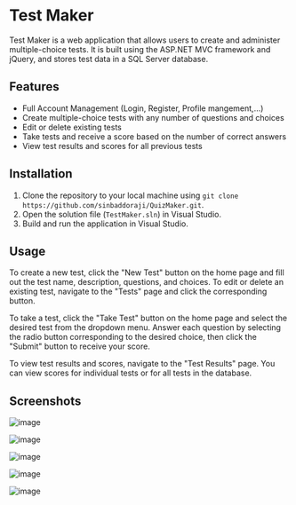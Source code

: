 # Test Maker

Test Maker is a web application that allows users to create and administer multiple-choice tests. It is built using the ASP.NET MVC framework and jQuery, and stores test data in a SQL Server database.

## Features

- Full Account Management (Login, Register, Profile mangement,...)
- Create multiple-choice tests with any number of questions and choices
- Edit or delete existing tests
- Take tests and receive a score based on the number of correct answers
- View test results and scores for all previous tests

## Installation

1. Clone the repository to your local machine using `git clone https://github.com/sinbaddoraji/QuizMaker.git`.
2. Open the solution file (`TestMaker.sln`) in Visual Studio.
3. Build and run the application in Visual Studio.

## Usage

To create a new test, click the "New Test" button on the home page and fill out the test name, description, questions, and choices. To edit or delete an existing test, navigate to the "Tests" page and click the corresponding button.

To take a test, click the "Take Test" button on the home page and select the desired test from the dropdown menu. Answer each question by selecting the radio button corresponding to the desired choice, then click the "Submit" button to receive your score.

To view test results and scores, navigate to the "Test Results" page. You can view scores for individual tests or for all tests in the database.

## Screenshots

![image](https://user-images.githubusercontent.com/40364978/231514177-dc65581d-e0d7-4288-a865-ce12c7b7dc8a.png)

![image](https://user-images.githubusercontent.com/40364978/231515296-6928cda0-a231-4069-8d0b-93146ae88f34.png)

![image](https://user-images.githubusercontent.com/40364978/231520018-fd7c1a1e-5ed5-433f-987c-730c0642c618.png)

![image](https://user-images.githubusercontent.com/40364978/231515809-cbf8b749-f368-4e52-b401-64f6e13c6090.png)

![image](https://user-images.githubusercontent.com/40364978/231515894-ea1d67c6-b764-4ae2-9fa4-66645ae8a945.png)


